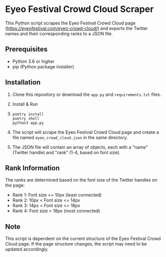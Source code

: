 # Eyeo Festival Crowd Cloud Scraper

This Python script scrapes the Eyeo Festival Crowd Cloud page (https://eyeofestival.com/eyeo-crowd-cloud/) and exports the Twitter names and their corresponding ranks to a JSON file.

## Prerequisites

- Python 3.6 or higher
- pip (Python package installer)

## Installation

1. Clone this repository or download the `app.py` and `requirements.txt` files.

2. Install & Run
3. ```
   poetry install
   poetry shell
   python3 app.py
   ```

4. The script will scrape the Eyeo Festival Crowd Cloud page and create a file named `eyeo_crowd_cloud.json` in the same directory.

5. The JSON file will contain an array of objects, each with a "name" (Twitter handle) and "rank" (1-4, based on font size).

## Rank Information

The ranks are determined based on the font size of the Twitter handles on the page:

- Rank 1: Font size <= 10px (least connected)
- Rank 2: 10px < Font size <= 14px
- Rank 3: 14px < Font size <= 18px
- Rank 4: Font size > 18px (most connected)

## Note

This script is dependent on the current structure of the Eyeo Festival Crowd Cloud page. If the page structure changes, the script may need to be updated accordingly.
